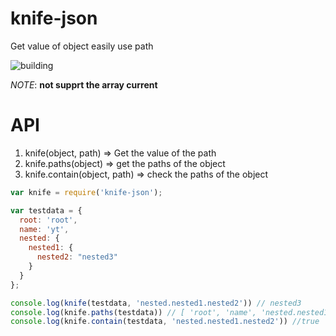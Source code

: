 # knife-json
Get value of object easily use path

![building](https://travis-ci.org/Tate-fan/yky.svg?branch=master)

*NOTE*: **not supprt the array current**

API
===
1. knife(object, path) => Get the value of the path
2. knife.paths(object) => get the paths of the object
2. knife.contain(object, path) => check the paths of the object


```javascript
var knife = require('knife-json');

var testdata = {
  root: 'root',
  name: 'yt',
  nested: {
    nested1: {
      nested2: "nested3"
    }
  }
};

console.log(knife(testdata, 'nested.nested1.nested2')) // nested3
console.log(knife.paths(testdata)) // [ 'root', 'name', 'nested.nested1.nested2' ]
console.log(knife.contain(testdata, 'nested.nested1.nested2')) //true
```
